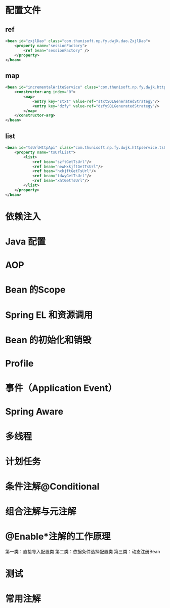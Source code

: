 # 配置文件

## ref

```xml
<bean id="zxjlDao" class="com.thunisoft.np.fy.dwjk.dao.ZxjlDao">
    <property name="sessionFactory">
        <ref bean="sessionFactory" />
    </property>
</bean>
```



## map

```xml
<bean id="incrementalWriteService" class="com.thunisoft.np.fy.dwjk.httpservice.writ.service.IncrementalWriteService">
	<constructor-arg index="0">
		<map>
			<entry key="stxt" value-ref="stxtSQLGeneratedStrategy"/>
			<entry key="dzfy" value-ref="dzfySQLGeneratedStrategy"/>
		</map>
	</constructor-arg>
</bean>
```

## list

```xml
<bean id="tsUrlHttpApi" class="com.thunisoft.np.fy.dwjk.httpservice.tsUrl.NpfytsUrlHttpApi">
    <property name="tsUrlList">
        <list>
            <ref bean="szftGetTsUrl"/>
            <ref bean="newHxkjftGetTsUrl"/>
            <ref bean="hxkjftGetTsUrl"/>
            <ref bean="tdwyGetTsUrl"/>
            <ref bean="xhtGetTsUrl"/>
        </list>
    </property>
</bean>
```

# 依赖注入
# Java 配置
# AOP
# Bean 的Scope
# Spring EL 和资源调用
# Bean 的初始化和销毁
# Profile
# 事件（Application Event）
# Spring Aware
# 多线程
# 计划任务
# 条件注解@Conditional
# 组合注解与元注解
# @Enable*注解的工作原理
 第一类：直接导入配置类
 第二类：依据条件选择配置类
 第三类：动态注册Bean
# 测试

# 常用注解